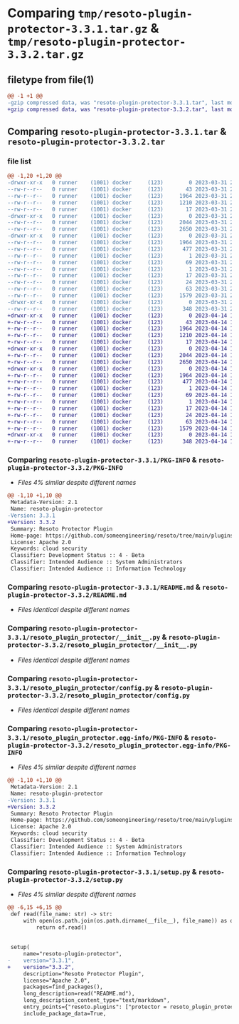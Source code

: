# Comparing `tmp/resoto-plugin-protector-3.3.1.tar.gz` & `tmp/resoto-plugin-protector-3.3.2.tar.gz`

## filetype from file(1)

```diff
@@ -1 +1 @@
-gzip compressed data, was "resoto-plugin-protector-3.3.1.tar", last modified: Fri Mar 31 23:53:38 2023, max compression
+gzip compressed data, was "resoto-plugin-protector-3.3.2.tar", last modified: Fri Apr 14 16:17:13 2023, max compression
```

## Comparing `resoto-plugin-protector-3.3.1.tar` & `resoto-plugin-protector-3.3.2.tar`

### file list

```diff
@@ -1,20 +1,20 @@
-drwxr-xr-x   0 runner    (1001) docker     (123)        0 2023-03-31 23:53:38.119694 resoto-plugin-protector-3.3.1/
--rw-r--r--   0 runner    (1001) docker     (123)       43 2023-03-31 23:51:18.000000 resoto-plugin-protector-3.3.1/MANIFEST.in
--rw-r--r--   0 runner    (1001) docker     (123)     1964 2023-03-31 23:53:38.119694 resoto-plugin-protector-3.3.1/PKG-INFO
--rw-r--r--   0 runner    (1001) docker     (123)     1210 2023-03-31 23:51:18.000000 resoto-plugin-protector-3.3.1/README.md
--rw-r--r--   0 runner    (1001) docker     (123)       17 2023-03-31 23:51:18.000000 resoto-plugin-protector-3.3.1/requirements.txt
-drwxr-xr-x   0 runner    (1001) docker     (123)        0 2023-03-31 23:53:38.115694 resoto-plugin-protector-3.3.1/resoto_plugin_protector/
--rw-r--r--   0 runner    (1001) docker     (123)     2044 2023-03-31 23:51:18.000000 resoto-plugin-protector-3.3.1/resoto_plugin_protector/__init__.py
--rw-r--r--   0 runner    (1001) docker     (123)     2650 2023-03-31 23:51:18.000000 resoto-plugin-protector-3.3.1/resoto_plugin_protector/config.py
-drwxr-xr-x   0 runner    (1001) docker     (123)        0 2023-03-31 23:53:38.119694 resoto-plugin-protector-3.3.1/resoto_plugin_protector.egg-info/
--rw-r--r--   0 runner    (1001) docker     (123)     1964 2023-03-31 23:53:38.000000 resoto-plugin-protector-3.3.1/resoto_plugin_protector.egg-info/PKG-INFO
--rw-r--r--   0 runner    (1001) docker     (123)      477 2023-03-31 23:53:38.000000 resoto-plugin-protector-3.3.1/resoto_plugin_protector.egg-info/SOURCES.txt
--rw-r--r--   0 runner    (1001) docker     (123)        1 2023-03-31 23:53:38.000000 resoto-plugin-protector-3.3.1/resoto_plugin_protector.egg-info/dependency_links.txt
--rw-r--r--   0 runner    (1001) docker     (123)       69 2023-03-31 23:53:38.000000 resoto-plugin-protector-3.3.1/resoto_plugin_protector.egg-info/entry_points.txt
--rw-r--r--   0 runner    (1001) docker     (123)        1 2023-03-31 23:53:38.000000 resoto-plugin-protector-3.3.1/resoto_plugin_protector.egg-info/not-zip-safe
--rw-r--r--   0 runner    (1001) docker     (123)       17 2023-03-31 23:53:38.000000 resoto-plugin-protector-3.3.1/resoto_plugin_protector.egg-info/requires.txt
--rw-r--r--   0 runner    (1001) docker     (123)       24 2023-03-31 23:53:38.000000 resoto-plugin-protector-3.3.1/resoto_plugin_protector.egg-info/top_level.txt
--rw-r--r--   0 runner    (1001) docker     (123)       63 2023-03-31 23:53:38.119694 resoto-plugin-protector-3.3.1/setup.cfg
--rw-r--r--   0 runner    (1001) docker     (123)     1579 2023-03-31 23:51:18.000000 resoto-plugin-protector-3.3.1/setup.py
-drwxr-xr-x   0 runner    (1001) docker     (123)        0 2023-03-31 23:53:38.119694 resoto-plugin-protector-3.3.1/test/
--rw-r--r--   0 runner    (1001) docker     (123)      348 2023-03-31 23:51:18.000000 resoto-plugin-protector-3.3.1/test/test_config.py
+drwxr-xr-x   0 runner    (1001) docker     (123)        0 2023-04-14 16:17:13.348073 resoto-plugin-protector-3.3.2/
+-rw-r--r--   0 runner    (1001) docker     (123)       43 2023-04-14 16:15:10.000000 resoto-plugin-protector-3.3.2/MANIFEST.in
+-rw-r--r--   0 runner    (1001) docker     (123)     1964 2023-04-14 16:17:13.348073 resoto-plugin-protector-3.3.2/PKG-INFO
+-rw-r--r--   0 runner    (1001) docker     (123)     1210 2023-04-14 16:15:10.000000 resoto-plugin-protector-3.3.2/README.md
+-rw-r--r--   0 runner    (1001) docker     (123)       17 2023-04-14 16:15:10.000000 resoto-plugin-protector-3.3.2/requirements.txt
+drwxr-xr-x   0 runner    (1001) docker     (123)        0 2023-04-14 16:17:13.348073 resoto-plugin-protector-3.3.2/resoto_plugin_protector/
+-rw-r--r--   0 runner    (1001) docker     (123)     2044 2023-04-14 16:15:10.000000 resoto-plugin-protector-3.3.2/resoto_plugin_protector/__init__.py
+-rw-r--r--   0 runner    (1001) docker     (123)     2650 2023-04-14 16:15:10.000000 resoto-plugin-protector-3.3.2/resoto_plugin_protector/config.py
+drwxr-xr-x   0 runner    (1001) docker     (123)        0 2023-04-14 16:17:13.348073 resoto-plugin-protector-3.3.2/resoto_plugin_protector.egg-info/
+-rw-r--r--   0 runner    (1001) docker     (123)     1964 2023-04-14 16:17:13.000000 resoto-plugin-protector-3.3.2/resoto_plugin_protector.egg-info/PKG-INFO
+-rw-r--r--   0 runner    (1001) docker     (123)      477 2023-04-14 16:17:13.000000 resoto-plugin-protector-3.3.2/resoto_plugin_protector.egg-info/SOURCES.txt
+-rw-r--r--   0 runner    (1001) docker     (123)        1 2023-04-14 16:17:13.000000 resoto-plugin-protector-3.3.2/resoto_plugin_protector.egg-info/dependency_links.txt
+-rw-r--r--   0 runner    (1001) docker     (123)       69 2023-04-14 16:17:13.000000 resoto-plugin-protector-3.3.2/resoto_plugin_protector.egg-info/entry_points.txt
+-rw-r--r--   0 runner    (1001) docker     (123)        1 2023-04-14 16:17:13.000000 resoto-plugin-protector-3.3.2/resoto_plugin_protector.egg-info/not-zip-safe
+-rw-r--r--   0 runner    (1001) docker     (123)       17 2023-04-14 16:17:13.000000 resoto-plugin-protector-3.3.2/resoto_plugin_protector.egg-info/requires.txt
+-rw-r--r--   0 runner    (1001) docker     (123)       24 2023-04-14 16:17:13.000000 resoto-plugin-protector-3.3.2/resoto_plugin_protector.egg-info/top_level.txt
+-rw-r--r--   0 runner    (1001) docker     (123)       63 2023-04-14 16:17:13.348073 resoto-plugin-protector-3.3.2/setup.cfg
+-rw-r--r--   0 runner    (1001) docker     (123)     1579 2023-04-14 16:15:10.000000 resoto-plugin-protector-3.3.2/setup.py
+drwxr-xr-x   0 runner    (1001) docker     (123)        0 2023-04-14 16:17:13.348073 resoto-plugin-protector-3.3.2/test/
+-rw-r--r--   0 runner    (1001) docker     (123)      348 2023-04-14 16:15:10.000000 resoto-plugin-protector-3.3.2/test/test_config.py
```

### Comparing `resoto-plugin-protector-3.3.1/PKG-INFO` & `resoto-plugin-protector-3.3.2/PKG-INFO`

 * *Files 4% similar despite different names*

```diff
@@ -1,10 +1,10 @@
 Metadata-Version: 2.1
 Name: resoto-plugin-protector
-Version: 3.3.1
+Version: 3.3.2
 Summary: Resoto Protector Plugin
 Home-page: https://github.com/someengineering/resoto/tree/main/plugins/protector
 License: Apache 2.0
 Keywords: cloud security
 Classifier: Development Status :: 4 - Beta
 Classifier: Intended Audience :: System Administrators
 Classifier: Intended Audience :: Information Technology
```

### Comparing `resoto-plugin-protector-3.3.1/README.md` & `resoto-plugin-protector-3.3.2/README.md`

 * *Files identical despite different names*

### Comparing `resoto-plugin-protector-3.3.1/resoto_plugin_protector/__init__.py` & `resoto-plugin-protector-3.3.2/resoto_plugin_protector/__init__.py`

 * *Files identical despite different names*

### Comparing `resoto-plugin-protector-3.3.1/resoto_plugin_protector/config.py` & `resoto-plugin-protector-3.3.2/resoto_plugin_protector/config.py`

 * *Files identical despite different names*

### Comparing `resoto-plugin-protector-3.3.1/resoto_plugin_protector.egg-info/PKG-INFO` & `resoto-plugin-protector-3.3.2/resoto_plugin_protector.egg-info/PKG-INFO`

 * *Files 4% similar despite different names*

```diff
@@ -1,10 +1,10 @@
 Metadata-Version: 2.1
 Name: resoto-plugin-protector
-Version: 3.3.1
+Version: 3.3.2
 Summary: Resoto Protector Plugin
 Home-page: https://github.com/someengineering/resoto/tree/main/plugins/protector
 License: Apache 2.0
 Keywords: cloud security
 Classifier: Development Status :: 4 - Beta
 Classifier: Intended Audience :: System Administrators
 Classifier: Intended Audience :: Information Technology
```

### Comparing `resoto-plugin-protector-3.3.1/setup.py` & `resoto-plugin-protector-3.3.2/setup.py`

 * *Files 4% similar despite different names*

```diff
@@ -6,15 +6,15 @@
 def read(file_name: str) -> str:
     with open(os.path.join(os.path.dirname(__file__), file_name)) as of:
         return of.read()
 
 
 setup(
     name="resoto-plugin-protector",
-    version="3.3.1",
+    version="3.3.2",
     description="Resoto Protector Plugin",
     license="Apache 2.0",
     packages=find_packages(),
     long_description=read("README.md"),
     long_description_content_type="text/markdown",
     entry_points={"resoto.plugins": ["protector = resoto_plugin_protector:ProtectorPlugin"]},
     include_package_data=True,
```

